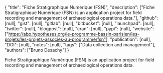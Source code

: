 {
  "title": "Fiche Stratigraphique Numérique (FSN)",
  "description": ["Fiche Stratigraphique Numérique (FSN) is an application project for field recording and management of archaeological operations data."],
  "github": [null],
  "gist": [null],
  "gitlab": [null],
  "bitbucket": [null],
  "launchpad": [null],
  "twitter": [null],
  "blogpost": [null],
  "cran": [null],
  "pypi": [null],
  "website": ["https://abp.hypotheses.org/le-programme-bassin-parisien/les-projets/les-projets-associes-au-programme/fsn"],
  "publication": [null],
  "DOI": [null],
  "notes": [null],
  "tags": ["Data collection and management"],
  "authors": ["Bruno Desachy"]
}

<!-- Generated by csv2md.R – do not edit by hand -->

Fiche Stratigraphique Numérique (FSN) is an application project for field recording and management of archaeological operations data.